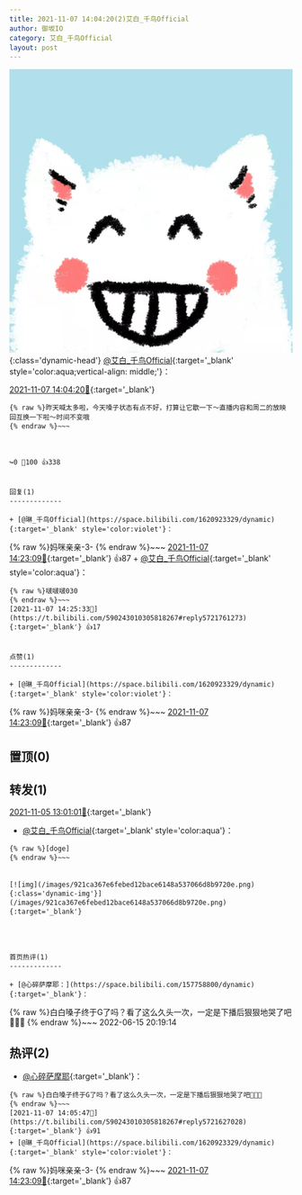 ```yaml
---
title: 2021-11-07 14:04:20(2)艾白_千鸟Official
author: 御坂IO
category: 艾白_千鸟Official
layout: post
---
```


![img](/images/9ae8b9445fd0665cc014d9080156a45271be73c6.jpg){:class='dynamic-head'}
[@艾白_千鸟Official](https://space.bilibili.com/334537711/dynamic){:target='_blank' style='color:aqua;vertical-align: middle;'}：

[2021-11-07 14:04:20🔗](https://t.bilibili.com/590243010305818267){:target='_blank'}

~~~
{% raw %}昨天喊太多啦，今天嗓子状态有点不好，打算让它歇一下～直播内容和周二的放映回互换一下啦～时间不变哦
{% endraw %}~~~



↪️0 💬100 👍338


回复(1)
-------------

+ [@琳_千鸟Official](https://space.bilibili.com/1620923329/dynamic){:target='_blank' style='color:violet'}：
~~~
{% raw %}妈咪亲亲-3-
{% endraw %}~~~
[2021-11-07 14:23:09🔗](https://t.bilibili.com/590243010305818267#reply5721741740){:target='_blank'} 👍87
    + [@艾白_千鸟Official](https://space.bilibili.com/334537711/dynamic){:target='_blank' style='color:aqua'}：
~~~
{% raw %}啵啵啵030
{% endraw %}~~~
[2021-11-07 14:25:33🔗](https://t.bilibili.com/590243010305818267#reply5721761273){:target='_blank'} 👍17


点赞(1)
-------------

+ [@琳_千鸟Official](https://space.bilibili.com/1620923329/dynamic){:target='_blank' style='color:violet'}：
~~~
{% raw %}妈咪亲亲-3-
{% endraw %}~~~
[2021-11-07 14:23:09🔗](https://t.bilibili.com/590243010305818267#reply5721741740){:target='_blank'} 👍87


置顶(0)
-------------



转发(1)
-------------

[2021-11-05 13:01:01🔗](https://t.bilibili.com/589484523372650912){:target='_blank'}
+ [@艾白_千鸟Official](https://space.bilibili.com/334537711/dynamic){:target='_blank' style='color:aqua'}：
~~~
{% raw %}[doge]
{% endraw %}~~~


[![img](/images/921ca367e6febed12bace6148a537066d8b9720e.png){:class='dynamic-img'}](/images/921ca367e6febed12bace6148a537066d8b9720e.png){:target='_blank'}




首页热评(1)
-------------

+ [@心碎萨摩耶：](https://space.bilibili.com/157758800/dynamic){:target='_blank'}：
~~~
{% raw %}白白嗓子终于G了吗？看了这么久头一次，一定是下播后狠狠地哭了吧🤭🤭🤭
{% endraw %}~~~
2022-06-15 20:19:14


热评(2)
-------------

+ [@心碎萨摩耶](https://space.bilibili.com/157758800/dynamic){:target='_blank'}：
~~~
{% raw %}白白嗓子终于G了吗？看了这么久头一次，一定是下播后狠狠地哭了吧🤭🤭🤭
{% endraw %}~~~
[2021-11-07 14:05:47🔗](https://t.bilibili.com/590243010305818267#reply5721627028){:target='_blank'} 👍91
+ [@琳_千鸟Official](https://space.bilibili.com/1620923329/dynamic){:target='_blank' style='color:violet'}：
~~~
{% raw %}妈咪亲亲-3-
{% endraw %}~~~
[2021-11-07 14:23:09🔗](https://t.bilibili.com/590243010305818267#reply5721741740){:target='_blank'} 👍87


